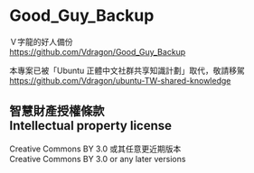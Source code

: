Good_Guy_Backup
===============
Ｖ字龍的好人備份  
<https://github.com/Vdragon/Good_Guy_Backup>

本專案已被「Ubuntu 正體中文社群共享知識計劃」取代，敬請移駕  
<https://github.com/Vdragon/ubuntu-TW-shared-knowledge>

智慧財產授權條款<br>Intellectual property license
----------------------------------------------------
Creative Commons BY 3.0 或其任意更近期版本  
Creative Commons BY 3.0 or any later versions
